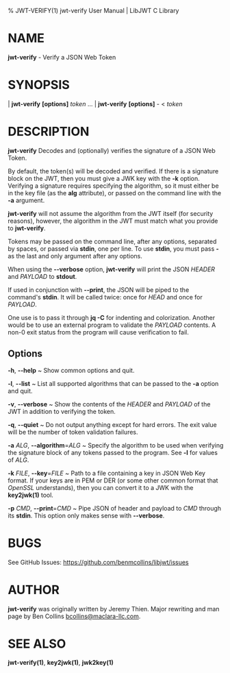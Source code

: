 % JWT-VERIFY(1) jwt-verify User Manual | LibJWT C Library

# NAME

**jwt-verify** - Verify a JSON Web Token

# SYNOPSIS

| **jwt-verify**  **\[options]** _token_ ...
| **jwt-verify**  **\[options]** - < _token_

# DESCRIPTION

**jwt-verify** Decodes and (optionally) verifies the signature
of a JSON Web Token.

By default, the token(s) will be decoded and verified. If there is a
signature block on the JWT, then you must give a JWK key with the
**-k** option. Verifying a signature requires specifying the algorithm,
so it must either be in the key file (as the **alg** attribute), or
passed on the command line with the **-a** argument.

**jwt-verify** will not assume the algorithm from the JWT itself (for
security reasons), however, the algorithm in the JWT must match what
you provide to **jwt-verify**.

Tokens may be passed on the command line, after any options, separated
by spaces, or passed via **stdin**, one per line. To use **stdin**, you
must pass **-** as the last and only argument after any options.

When using the **\-\-verbose** option, **jwt-verify** will print the JSON
_HEADER_ and _PAYLOAD_ to **stdout**.

If used in conjunction with **\-\-print**, the JSON will be piped to the
command's **stdin**. It will be called twice: once for _HEAD_ and once for
_PAYLOAD_.

One use is to pass it through **jq -C** for indenting and colorization. Another
would be to use an external program to validate the _PAYLOAD_ contents. A non-0
exit status from the program will cause verification to fail.

## Options

**\-h**, **\-\-help**
  ~ Show common options and quit.

**\-l**, **\-\-list**
  ~ List all supported algorithms that can be passed to the **-a** option
  and quit.

**\-v**, **\-\-verbose**
  ~ Show the contents of the _HEADER_ and _PAYLOAD_ of the JWT in addition
  to verifying the token.

**\-q**, **\-\-quiet**
  ~ Do not output anything except for hard errors. The exit value will be the
  number of token validation failures.

**\-a** _ALG_, **\-\-algorithm**=_ALG_
  ~ Specify the algorithm to be used when verifying the signature block of
  any tokens passed to the program. See **-l** for values of _ALG_.

**\-k** _FILE_, **\-\-key**=_FILE_
  ~ Path to a file containing a key in JSON Web Key format. If your keys are
  in PEM or DER (or some other common format that _OpenSSL_ understands), then
  you can convert it to a JWK with the **key2jwk(1)** tool.

**\-p** _CMD_, **\-\-print**=_CMD_
  ~ Pipe JSON of header and payload to _CMD_ through its **stdin**. This option
  only makes sense with **\-\-verbose**.

# BUGS

See GitHub Issues: <https://github.com/benmcollins/libjwt/issues>

# AUTHOR

**jwt-verify** was originally written by Jeremy Thien. Major rewriting and man
page by Ben Collins <bcollins@maclara-llc.com>.

# SEE ALSO

**jwt-verify(1)**, **key2jwk(1)**, **jwk2key(1)**
